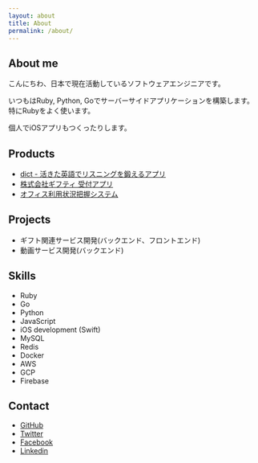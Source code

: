 ```yaml
---
layout: about
title: About
permalink: /about/
---
```


## About me
こんにちわ、日本で現在活動しているソフトウェアエンジニアです。

いつもはRuby, Python, Goでサーバーサイドアプリケーションを構築します。特にRubyをよく使います。

個人でiOSアプリもつくったりします。

## Products
- [dict - 活きた英語でリスニングを鍛えるアプリ](https://itunes.apple.com/us/app/dict-dictation-app/id1415273372?l=ja&ls=1&mt=8)
- [株式会社ギフティ 受付アプリ](/works/2)
- [オフィス利用状況把握システム](/works/2)


## Projects
- ギフト関連サービス開発(バックエンド、フロントエンド)
- 動画サービス開発(バックエンド)


## Skills

- Ruby
- Go
- Python
- JavaScript
- iOS development (Swift)
- MySQL
- Redis
- Docker
- AWS
- GCP
- Firebase

## Contact

- [GitHub](https://github.com/a13e/)
- [Twitter](https://twitter.com/a13e_)
- [Facebook](https://www.facebook.com/people/Kohei-Abe/100002136276373)
- [Linkedin](https://www.linkedin.com/in/koheia13e/)
